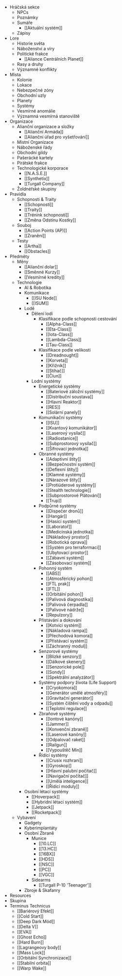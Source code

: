 * Hráčská sekce
  * NPCs
  * Poznámky
  * Sumáře
      * [[Aktuální systém]]
  * Zápisy
* Lore
  * Historie světa
  * Náboženství a víry
  * Politické frakce
      * [[Aliance Centrálních Planet]]
  * Rasy a druhy
  * Významné konflikty
* Místa
  * Kolonie
  * Lokace
  * Nebezpečné zóny
  * Obchodní uzly
  * Planety
  * Systémy
  * Vesmírné anomálie
  * Významná vesmírná stanoviště
* Organizace
  * Alianční organizace a složky
      * [[Alianční Armáda]]
      * [[Alianční úřad pro vyšetřování]]
  * Místní Organizace
  * Náboženské řády
  * Obchodní gildy
  * Pašerácké kartely
  * Pirátské frakce
  * Technologické korporace
      * [[N.A.S.E.]]
      * [[Synthetix]]
      * [[Turgall Company]]
  * Žoldnéřské skupiny
* Pravidla
  * Schopnosti & Traity
      * [[Schopnosti]]
      * [[Traity]]
      * [[Trénink schopností]]
      * [[Změna Odstínu Kostky]]
  * Souboj
      * [[Action Points (AP)]]
      * [[Zranění]]
  * Testy
      * [[Artha]]
      * [[Obstacles]]
* Předměty
  * Měny
      * [[Alianční dolar]]
      * [[Směnné Kurzy]]
      * [[Vesmírné kredity]]
  * Technologie
    * AI & Robotika
    * Komunikace
        * [[ISU Node]]
        * [[ISUM]]
    * Lodě
      * Dělení lodí
        * Klasifikace podle schopnosti cestování
            * [[Alpha-Class]]
            * [[Eta-Class]]
            * [[Iota-Class]]
            * [[Lambda-Class]]
            * [[Tau-Class]]
        * Klasifikace podle velikosti
            * [[Dreadnought]]
            * [[Korveta]]
            * [[Křižník]]
            * [[Stíhač]]
            * [[Člun]]
      * Lodní systémy
        * Energetické systémy
            * [[Bateriové záložní systémy]]
            * [[Distribuční soustava]]
            * [[Hlavní Reaktor]]
            * [[RES]]
            * [[Solární panely]]
        * Komunikační systémy
            * [[ISU]]
            * [[Kvantový komunikátor]]
            * [[Laserový vysílač]]
            * [[Radiostanice]]
            * [[Subprostorový vysílač]]
            * [[Šifrovací jednotka]]
        * Obranné systémy
            * [[Adaptivní štíty]]
            * [[Bezpečnostní systém]]
            * [[Deflexní štíty]]
            * [[Klamné systémy]]
            * [[Nárazové štíty]]
            * [[Protiúderové systémy]]
            * [[Stealth technologie]]
            * [[Subprostorové Plátování]]
            * [[Trup]]
        * Podpůrné systémy
            * [[Dispečer dronů]]
            * [[Hangár]]
            * [[Hasící systém]]
            * [[Laboratoř]]
            * [[Medicínská jednotka]]
            * [[Nákladový prostor]]
            * [[Robotická oprava]]
            * [[Systém pro terraformaci]]
            * [[Ubytovací prostor]]
            * [[Zábavní systém]]
            * [[Zásobovací systém]]
        * Pohonný systém
            * [[ABS]]
            * [[Atmosférický pohon]]
            * [[FTL prak]]
            * [[FTL]]
            * [[Orbitální pohon]]
            * [[Palivová diagnostika]]
            * [[Palivová čerpadla]]
            * [[Palivové nádrže]]
            * [[Repulzory]]
        * Přistávání a dokování
            * [[Kotvící systém]]
            * [[Nákladová rampa]]
            * [[Přechodová komora]]
            * [[Přistávací systém]]
            * [[Záchranný modul]]
        * Senzorové systémy
            * [[Blízké senzory]]
            * [[Dálkové skenery]]
            * [[Senzorické pole]]
            * [[Sondy]]
            * [[Spektrální analyzátor]]
        * Systémy podpory života (Life Support)
            * [[Cryokomora]]
            * [[Generátor umělé atmosféry]]
            * [[Gravitační generátor]]
            * [[Systém čištění vody a odpadu]]
            * [[Teplotní regulace]]
        * Zbraňové systémy
            * [[Iontové kanóny]]
            * [[Jammer]]
            * [[Konvenční zbraně]]
            * [[Laserové kanóny]]
            * [[Odpalovač raket]]
            * [[Railgun]]
            * [[Vypouštěč Min]]
        * Řídící systémy
            * [[Crusix rozhraní]]
            * [[Gyroskop]]
            * [[Hlavní palubní počítač]]
            * [[Navigační počítač]]
            * [[Umělá inteligence]]
            * [[Řídicí moduly]]
    * Osobní létací systémy
        * [[Hoverpack]]
        * [[Hybridní létací systém]]
        * [[Jetpack]]
        * [[Rocketpack]]
  * Vybavení
    * Gadgety
    * Kyberimplantáty
    * Osobní Zbraně
      * Munice
          * [[10.LC]]
          * [[13.HC]]
          * [[16BX]]
          * [[HDS]]
          * [[NSC]]
          * [[PC]]
          * [[VGC]]
      * Sidearms
          * [[Turgall P-10 'Teenager']]
    * Zbroje & Skafanry
* Resources
* Skupina
* Terminus Technicus
    * [[Bariérový Efekt]]
    * [[Cold Start]]
    * [[Deep Dark Mód]]
    * [[Delta V]]
    * [[EVA]]
    * [[Ghost Echo]]
    * [[Hard Burn]]
    * [[Lagrangeovy body]]
    * [[Mass Lock]]
    * [[Orbitální Synchronizace]]
    * [[Stabilní orbita]]
    * [[Warp Wake]]